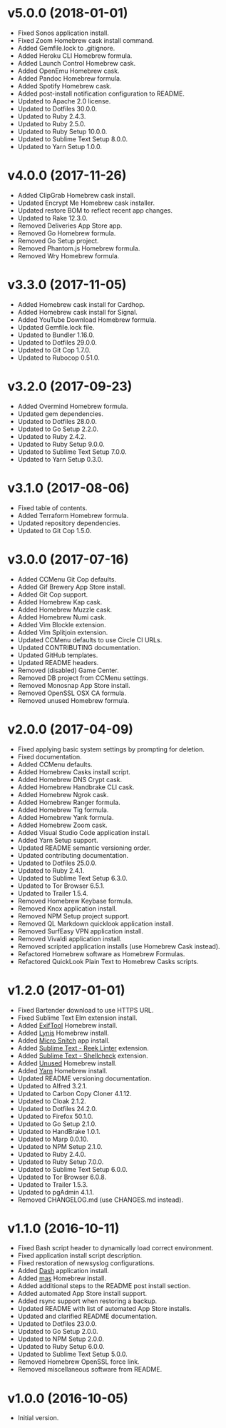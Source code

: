 # v5.0.0 (2018-01-01)

- Fixed Sonos application install.
- Fixed Zoom Homebrew cask install command.
- Added Gemfile.lock to .gitignore.
- Added Heroku CLI Homebrew formula.
- Added Launch Control Homebrew cask.
- Added OpenEmu Homebrew cask.
- Added Pandoc Homebrew formula.
- Added Spotify Homebrew cask.
- Added post-install notification configuration to README.
- Updated to Apache 2.0 license.
- Updated to Dotfiles 30.0.0.
- Updated to Ruby 2.4.3.
- Updated to Ruby 2.5.0.
- Updated to Ruby Setup 10.0.0.
- Updated to Sublime Text Setup 8.0.0.
- Updated to Yarn Setup 1.0.0.

# v4.0.0 (2017-11-26)

- Added ClipGrab Homebrew cask install.
- Updated Encrypt Me Homebrew cask installer.
- Updated restore BOM to reflect recent app changes.
- Updated to Rake 12.3.0.
- Removed Deliveries App Store app.
- Removed Go Homebrew formula.
- Removed Go Setup project.
- Removed Phantom.js Homebrew formula.
- Removed Wry Homebrew formula.

# v3.3.0 (2017-11-05)

- Added Homebrew cask install for Cardhop.
- Added Homebrew cask install for Signal.
- Added YouTube Download Homebrew formula.
- Updated Gemfile.lock file.
- Updated to Bundler 1.16.0.
- Updated to Dotfiles 29.0.0.
- Updated to Git Cop 1.7.0.
- Updated to Rubocop 0.51.0.

# v3.2.0 (2017-09-23)

- Added Overmind Homebrew formula.
- Updated gem dependencies.
- Updated to Dotfiles 28.0.0.
- Updated to Go Setup 2.2.0.
- Updated to Ruby 2.4.2.
- Updated to Ruby Setup 9.0.0.
- Updated to Sublime Text Setup 7.0.0.
- Updated to Yarn Setup 0.3.0.

# v3.1.0 (2017-08-06)

- Fixed table of contents.
- Added Terraform Homebrew formula.
- Updated repository dependencies.
- Updated to Git Cop 1.5.0.

# v3.0.0 (2017-07-16)

- Added CCMenu Git Cop defaults.
- Added Gif Brewery App Store install.
- Added Git Cop support.
- Added Homebrew Kap cask.
- Added Homebrew Muzzle cask.
- Added Homebrew Numi cask.
- Added Vim Blockle extension.
- Added Vim Splitjoin extension.
- Updated CCMenu defaults to use Circle CI URLs.
- Updated CONTRIBUTING documentation.
- Updated GitHub templates.
- Updated README headers.
- Removed (disabled) Game Center.
- Removed DB project from CCMenu settings.
- Removed Monosnap App Store install.
- Removed OpenSSL OSX CA formula.
- Removed unused Homebrew formula.

# v2.0.0 (2017-04-09)

- Fixed applying basic system settings by prompting for deletion.
- Fixed documentation.
- Added CCMenu defaults.
- Added Homebrew Casks install script.
- Added Homebrew DNS Crypt cask.
- Added Homebrew Handbrake CLI cask.
- Added Homebrew Ngrok cask.
- Added Homebrew Ranger formula.
- Added Homebrew Tig formula.
- Added Homebrew Yank formula.
- Added Homebrew Zoom cask.
- Added Visual Studio Code application install.
- Added Yarn Setup support.
- Updated README semantic versioning order.
- Updated contributing documentation.
- Updated to Dotfiles 25.0.0.
- Updated to Ruby 2.4.1.
- Updated to Sublime Text Setup 6.3.0.
- Updated to Tor Browser 6.5.1.
- Updated to Trailer 1.5.4.
- Removed Homebrew Keybase formula.
- Removed Knox application install.
- Removed NPM Setup project support.
- Removed QL Markdown quicklook application install.
- Removed SurfEasy VPN application install.
- Removed Vivaldi application install.
- Removed scripted application installs (use Homebrew Cask instead).
- Refactored Homebrew software as Homebrew Formulas.
- Refactored QuickLook Plain Text to Homebrew Casks scripts.

# v1.2.0 (2017-01-01)

- Fixed Bartender download to use HTTPS URL.
- Fixed Sublime Text Elm extension install.
- Added [ExifTool](http://www.sno.phy.queensu.ca/~phil/exiftool/index.html) Homebrew install.
- Added [Lynis](https://github.com/CISOfy/lynis) Homebrew install.
- Added [Micro Snitch](https://www.obdev.at/products/microsnitch/index.html) app install.
- Added [Sublime Text - Reek Linter](https://github.com/codequest-eu/SublimeLinter-contrib-reek) extension.
- Added [Sublime Text - Shellcheck](https://github.com/SublimeLinter/SublimeLinter-shellcheck) extension.
- Added [Unused](https://unused.codes) Homebrew install.
- Added [Yarn](https://yarnpkg.com) Homebrew install.
- Updated README versioning documentation.
- Updated to Alfred 3.2.1.
- Updated to Carbon Copy Cloner 4.1.12.
- Updated to Cloak 2.1.2.
- Updated to Dotfiles 24.2.0.
- Updated to Firefox 50.1.0.
- Updated to Go Setup 2.1.0.
- Updated to HandBrake 1.0.1.
- Updated to Marp 0.0.10.
- Updated to NPM Setup 2.1.0.
- Updated to Ruby 2.4.0.
- Updated to Ruby Setup 7.0.0.
- Updated to Sublime Text Setup 6.0.0.
- Updated to Tor Browser 6.0.8.
- Updated to Trailer 1.5.3.
- Updated to pgAdmin 4.1.1.
- Removed CHANGELOG.md (use CHANGES.md instead).

# v1.1.0 (2016-10-11)

- Fixed Bash script header to dynamically load correct environment.
- Fixed application install script description.
- Fixed restoration of newsyslog configurations.
- Added [Dash](https://kapeli.com/dash) application install.
- Added [mas](https://kapeli.com/app_store_migrate) Homebrew install.
- Added additional steps to the README post install section.
- Added automated App Store install support.
- Added rsync support when restoring a backup.
- Updated README with list of automated App Store installs.
- Updated and clarified README documentation.
- Updated to Dotfiles 23.0.0.
- Updated to Go Setup 2.0.0.
- Updated to NPM Setup 2.0.0.
- Updated to Ruby Setup 6.0.0.
- Updated to Sublime Text Setup 5.0.0.
- Removed Homebrew OpenSSL force link.
- Removed miscellaneous software from README.

# v1.0.0 (2016-10-05)

- Initial version.
